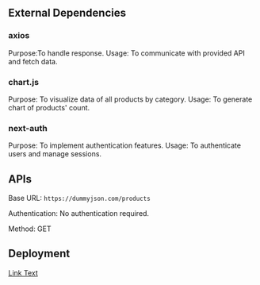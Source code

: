 ## External Dependencies

### axios

Purpose:To handle response.
Usage: To communicate with provided API and fetch data.

### chart.js

Purpose: To visualize data of all products by category.
Usage: To generate chart of products' count.

### next-auth

Purpose: To implement authentication features.
Usage: To authenticate users and manage sessions.

## APIs

Base URL: `https://dummyjson.com/products`

Authentication: No authentication required.

Method: GET

## Deployment

[Link Text](https://mobiz-assessment.vercel.app)
